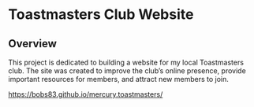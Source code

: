 # Toastmasters Club Website

## Overview
This project is dedicated to building a website for my local Toastmasters club. The site was created to improve the club’s online presence, provide important resources for members, and attract new members to join.


https://bobs83.github.io/mercury.toastmasters/
